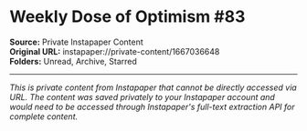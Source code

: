 # Weekly Dose of Optimism #83

**Source:** Private Instapaper Content  
**Original URL:** instapaper://private-content/1667036648  
**Folders:** Unread, Archive, Starred  

---

*This is private content from Instapaper that cannot be directly accessed via URL. The content was saved privately to your Instapaper account and would need to be accessed through Instapaper's full-text extraction API for complete content.*